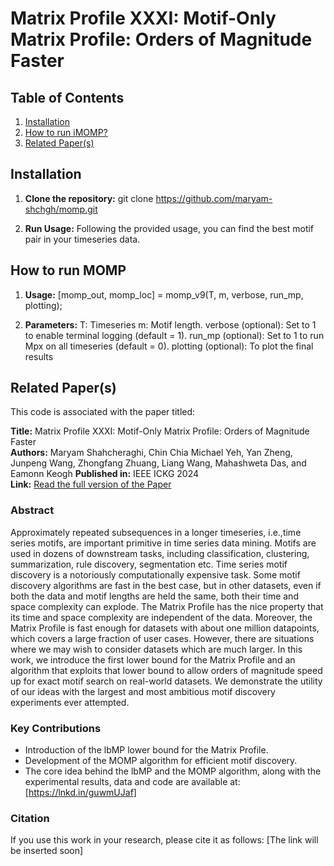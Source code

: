 # Matrix Profile XXXI: Motif-Only Matrix Profile: Orders of Magnitude Faster

## Table of Contents
1. [Installation](#installation)
2. [How to run iMOMP?](#usage)
3. [Related Paper(s)](#references)

## Installation

1. **Clone the repository:**
   git clone https://github.com/maryam-shchgh/momp.git

2. **Run Usage:**
   Following the provided usage, you can find the best motif pair in your timeseries data.

## How to run MOMP
1. **Usage:**
   [momp_out, momp_loc] = momp_v9(T, m, verbose, run_mp, plotting);
   
3. **Parameters:**
   T: Timeseries
   m: Motif length.
   verbose (optional): Set to 1 to enable terminal logging (default = 1).
   run_mp (optional): Set to 1 to run Mpx on all timeseries (default = 0).
   plotting (optional): To plot the final results

## Related Paper(s)
This code is associated with the paper titled:

**Title:** Matrix Profile XXXI: Motif-Only Matrix Profile: Orders of Magnitude Faster  
**Authors:** Maryam Shahcheraghi, Chin Chia Michael Yeh, Yan Zheng, Junpeng Wang, Zhongfang Zhuang, Liang Wang, Mahashweta Das, and Eamonn Keogh
**Published in:** IEEE ICKG 2024  
**Link:** [Read the full version of the Paper](https://lnkd.in/guwmUJaf)

### Abstract
Approximately repeated subsequences in a longer timeseries, i.e.,time series motifs, are important primitive in time series data mining. Motifs are used in dozens of downstream tasks, including classification, clustering, summarization, rule discovery, segmentation etc. Time series motif discovery is a notoriously computationally expensive task. Some motif discovery algorithms are fast in the best case, but in other datasets, even if both the data and motif lengths are held the same, both their time and space complexity can explode. The Matrix Profile has the nice property that its time and space complexity are independent of the data. Moreover, the Matrix Profile is fast enough for datasets with about one million datapoints, which covers a large fraction of user cases. However, there are situations where we may wish to consider datasets which are much larger. In this work, we introduce the first lower bound for the Matrix Profile and an algorithm that exploits that lower bound to allow orders of magnitude speed up for exact motif search on real-world datasets. We demonstrate the utility of our ideas with the largest and most ambitious motif discovery experiments ever attempted.

### Key Contributions
- Introduction of the lbMP lower bound for the Matrix Profile.
- Development of the MOMP algorithm for efficient motif discovery.
- The core idea behind the lbMP and the MOMP algorithm, along with the experimental results, data and code are available at: [https://lnkd.in/guwmUJaf]

### Citation
If you use this work in your research, please cite it as follows: [The link will be inserted soon]
